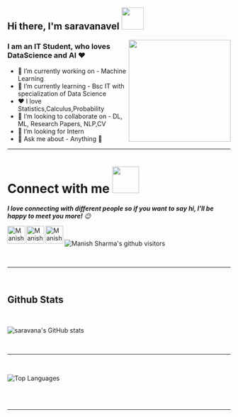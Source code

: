 
 <h2> Hi there, I'm saravanavel <img src="https://media.giphy.com/media/12oufCB0MyZ1Go/giphy.gif" width="50"></h2>
<img align='right' src="https://media.giphy.com/media/M9gbBd9nbDrOTu1Mqx/giphy.gif" width="230">


### I am an  IT Student, who loves DataScience and AI ❤️

- 🔭 I’m currently working on - Machine Learning
- 🌱 I’m currently learning - Bsc IT with specialization of Data Science
- ❤️ I love Statistics,Calculus,Probability
- 👯 I’m looking to collaborate on - DL, ML, Research Papers, NLP,CV
- 🤔 I’m looking for Intern
- 💬 Ask me about - Anything 🤫

<!--[<img align="left" alt="codeSTACKr.com" width="22px" src="https://raw.githubusercontent.com/iconic/open-iconic/master/svg/globe.svg" />][website]
[<img align="left" alt="codeSTACKr | YouTube" width="22px" src="https://cdn.jsdelivr.net/npm/simple-icons@v3/icons/youtube.svg" />][youtube]-->
----
# Connect with me <img src="https://media.giphy.com/media/LnQjpWaON8nhr21vNW/giphy.gif" width="60"> <em><b>
 I love connecting with different people so if you want to say hi, I'll be happy to meet you more!</b> 😊</em>

[<img align="left" alt="Manish Sharma | LinkedIn" width="40px" src="https://img.icons8.com/color/48/000000/linkedin.png" />][linkedin]
[<img align="left" alt="Manish Sharma | Mail" width="40px" src="https://img.icons8.com/fluent/48/000000/gmail.png" />][Mail]
[<img align="left" alt="Manish Sharma | Instagram" width="40px" src="https://img.icons8.com/fluent/48/000000/instagram-new.png" />][Instagram]

<!--🌟 From [Manish Sharma](https://github.com/MANISH007700)-->
[linkedin]:https://www.linkedin.com/in/saravanavel-v-24bb101a7/
[Mail]: mailto:saravanavel612@@gmail.com
[Instagram]: https://www.instagram.com/saravana_611/

<br />
<p>
    <img class="center" alt="Manish Sharma's github visitors" src="https://visitor-badge.laobi.icu/badge?page_id=saravana611"/>
</p>
<br>

----
<br>

## Github Stats
<br/>

![saravana's GitHub stats](https://github-readme-stats.vercel.app/api?username=saravana611&show_icons=true&theme=blue-green)

<br>

----

<br>

![Top Languages](https://github-readme-stats.vercel.app/api/top-langs/?username=saravana611&layout=compact&theme=blue-green)



<br>
<br>

----

<br>


